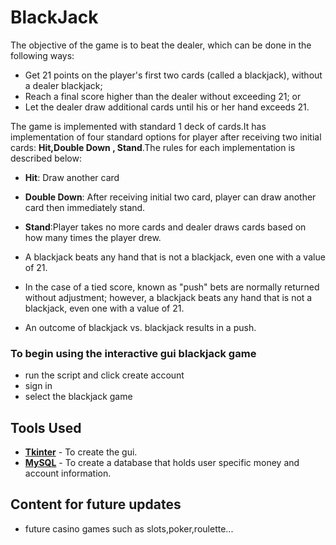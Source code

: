 # BlackJack


The objective of the game is to beat the dealer, which  can be done in the following ways:

* Get 21 points on the player's first two cards (called a blackjack), without a dealer blackjack;
* Reach a final score higher than the dealer without exceeding 21; or
* Let the dealer draw additional cards until his or her hand exceeds 21.

The game is implemented with standard 1 deck of cards.It has implementation of four standard options for player after receiving two initial cards: __Hit,Double Down , Stand__.The rules for each implementation is described below:

* __Hit__: Draw another card
* __Double Down__: After receiving initial two card, player can draw another card then immediately stand.
* __Stand__:Player takes no more cards and dealer draws cards based on how many times the player drew.

* A blackjack beats any hand that is not a blackjack, even one with a value of 21.
* In the case of a tied score, known as "push" bets are normally returned without adjustment; however, a blackjack beats any hand that is not a blackjack, even one with a value of 21.
* An outcome of blackjack vs. blackjack results in a push.


### To begin using the interactive gui blackjack game
- run the script and click create account
- sign in
- select the blackjack game



## Tools Used
* [<b>Tkinter</b>](https://www.tutorialspoint.com/python3/python_gui_programming.htm) - To create the gui.
* [<b>MySQL</b>](https://www.mysql.com/) - To create a database that holds user specific money and account information.


## Content for future updates
- future casino games such as slots,poker,roulette...


